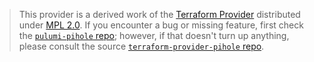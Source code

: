 > This provider is a derived work of the [Terraform Provider](https://github.com/ryanwholey/terraform-provider-pihole)
> distributed under [MPL 2.0](https://www.mozilla.org/en-US/MPL/2.0/). If you encounter a bug or missing feature,
> first check the [`pulumi-pihole` repo](https://github.com/unmango/pulumi-pihole/issues); however, if that doesn't turn up anything,
> please consult the source [`terraform-provider-pihole` repo](https://github.com/ryanwholey/terraform-provider-pihole/issues).